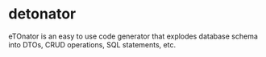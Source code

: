 # detonator
eTOnator is an easy to use code generator that explodes database schema into DTOs, CRUD operations, SQL statements, etc.

